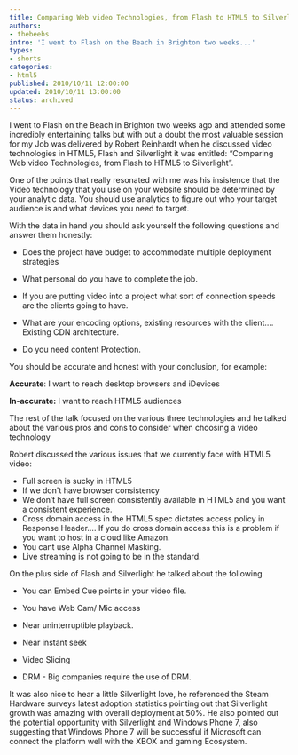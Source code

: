 ```yaml
---
title: Comparing Web video Technologies, from Flash to HTML5 to Silverlight.
authors:
- thebeebs
intro: 'I went to Flash on the Beach in Brighton two weeks...'
types:
- shorts
categories:
- html5
published: 2010/10/11 12:00:00
updated: 2010/10/11 13:00:00
status: archived
---
```


I went to Flash on the Beach in Brighton two weeks ago and attended some incredibly entertaining talks but with out a doubt the most valuable session for my Job was delivered by Robert Reinhardt when he discussed video technologies in HTML5, Flash and Silverlight it was entitled: &ldquo;Comparing Web video Technologies, from Flash to HTML5 to Silverlight&rdquo;.<p>One of the points that really resonated with me was his insistence that the Video technology that you use on your website should be determined by your analytic data. You should use analytics to figure out who your target audience is and what devices you need to target.

With the data in hand you should ask yourself the following questions and answer them honestly:

*   Does the project have budget to accommodate multiple deployment strategies

*   What personal do you have to complete the job.

*   If you are putting video into a project what sort of connection speeds are the clients going to have.

*   What are your encoding options, existing resources with the client&hellip;. Existing CDN architecture.

*   Do you need content Protection.

You should be accurate and honest with your conclusion, for example: 

**Accurate**: I want to reach desktop browsers and iDevices 

**In-accurate:** I want to reach HTML5 audiences

The rest of the talk focused on the various three technologies and he talked about the various pros and cons to consider when choosing a video technology

Robert discussed the various issues that we currently face with HTML5 video:

*   Full screen is sucky in HTML5
*   If we don't have browser consistency
*   We don&rsquo;t have full screen consistently available in HTML5 and you want a consistent experience.
*   Cross domain access in the HTML5 spec dictates access policy in Response Header&hellip;. If you do cross domain access this is a problem if you want to host in a cloud like Amazon.
*   You cant use Alpha Channel Masking.
*   Live streaming is not going to be in the standard.

On the plus side of Flash and Silverlight he talked about the following

*   You can Embed Cue points in your video file.
*   You have Web Cam/ Mic access

*   Near uninterruptible playback.

*   Near instant seek

*   Video Slicing

*   DRM - Big companies require the use of DRM.

It was also nice to hear a little Silverlight love, he referenced the Steam Hardware surveys latest adoption statistics pointing out that Silverlight growth was amazing with overall deployment at 50%. He also pointed out the potential opportunity with Silverlight and Windows Phone 7, also suggesting that Windows Phone 7 will be successful if Microsoft can connect the platform well with the XBOX and gaming Ecosystem.
</p>